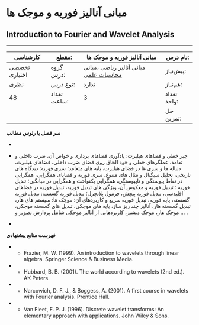 # مبانی آنالیز فوریه و موجک ها
## Introduction to Fourier and Wavelet Analysis
_______________________________________________________________________________
| کارشناسی      | مقطع:       | مبانی آنالیز فوریه و موجک ها                                                                                                                     | نام درس:    |
| ------------- | ----------- | ------------------------------------------------------------------------------------------------------------------------------------------------ | ----------- |
| تخصصی اختیاری | گروه درس:   | [مبانی آنالیز ریاضی](../mandatory/Foundation-of-Mathematical-Analysis.md) ،[مبانی محاسبات علمی](../mandatory/Elementary-Scientific-Computing.md) | پیش‌نیاز:   |
| نظری          | نوع درس:    | ندارد                                                                                                                                            | هم‌نیاز:    |
| 48            | تعداد ساعت: | 3                                                                                                                                                | تعداد واحد: |
|               |             |                                                                                                                                                  | حل تمرین:   |

**سر فصل یا رئوس مطالب**

-

- جبر خطی و فضاهای هیلبرت: یادآوری فضاهای برداری و خواص آن، ضرب داخلی و تعامد، عملگرهای خطی و خود الحاق روی فضای ضرب داخلی، فضاهای هیلبرت، دنباله ها و سری ها در فضای هیلبرت، پایه های متعامد؛ سری فوریه: دیدگاه های تاریخی، تحلیل سیگنال و مثال های متنوع، سری فوریه و قضایای همگرایی، همگرایی در نقاط پیوستگی و ناپیوستگی، همگرایی یکنواخت و  همگرایی در میانگین؛ تبدیل فوریه : تبدیل فوریه و معکوس آن، ویژگی های تبدیل فوریه، تبدیل فوریه در فضاهای اقلیدسی، تبدیل  فوریه پیچش، فرمول پلانچرل؛ تبدیل فوریه گسسته: تبدیل فوریه گسسته، پایه فوریه، تبدیل فوریه سریع و کاربردهای آن؛ موجک ها:  سیستم های هار، تبدیل گسسته هار، آنالیز چند ریز ساز، پایه های موجکی، تبدیل های گسسته موجکی، موجک هار، موجک دبشیز، کاربردهایی از آنالیز موجکی شامل پردازش تصویر و ... . 

-

**فهرست منابع پیشنهادی**

- - Frazier, M. W. (1999). An introduction to wavelets through linear algebra. Springer Science & Business Media.

- - Hubbard, B. B. (2001). The world according to wavelets (2nd ed.). AK Peters.

- - Narcowich, D. F. J., & Boggess, A. (2001). A first course in wavelets with Fourier analysis. Prentice Hall.

- - Van Fleet, F. P. J. (1996). Discrete wavelet transforms: An elementary approach with applications. John Wiley & Sons. 
